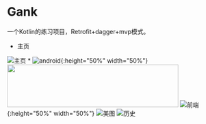 # Gank
一个Kotlin的练习项目，Retrofit+dagger+mvp模式。
* 主页

![主页](https://github.com/BravoLee/Gank/blob/master/images/S71024-100918.jpg)
* 
![android](https://github.com/BravoLee/Gank/blob/master/images/S71024-100922.jpg){:height="50%" width="50%"}
<img src="https://github.com/BravoLee/Gank/blob/master/images/S71024-100918.jpg" height="100px" width="400px" >
![前端](https://github.com/BravoLee/Gank/blob/master/images/S71024-100954.jpg){:height="50%" width="50%"}
![美图](https://github.com/BravoLee/Gank/blob/master/images/S71024-100934.jpg)
![历史](https://github.com/BravoLee/Gank/blob/master/images/S71024-100943.jpg)
